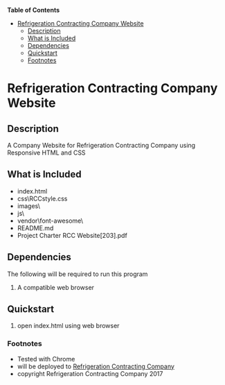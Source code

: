 **Table of Contents** 

- [Refrigeration Contracting Company Website](#refrigeration-contracting-company-website)
	- [Description](#description)
	- [What is Included](#what-is-included)
	- [Dependencies](#dependencies)
	- [Quickstart](#quickstart)
	- [Footnotes](#footnotes)


# **Refrigeration Contracting Company Website**

## Description

A Company Website for Refrigeration Contracting Company using Responsive HTML and CSS

## What is Included

* index.html
* css\RCCstyle.css
* images\
* js\
* vendor\font-awesome\
* README.md
* Project Charter RCC Website[203].pdf

## Dependencies

The following will be required to run this program

1. A compatible web browser

## Quickstart

1. open index.html using web browser

### Footnotes

* Tested with Chrome
* will be deployed to [Refrigeration Contracting Company](http://www.refrigerationcontractingcompany.com/)
* copyright Refrigeration Contracting Company 2017
